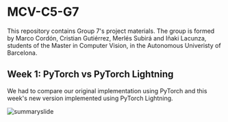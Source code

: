 # MCV-C5-G7
This repository contains Group 7's project materials. The group is formed by Marco Cordón, Cristian Gutiérrez, Merlés Subirá and Iñaki Lacunza, students of the Master in Computer Vision, in the Autonomous Univeristy of Barcelona.

## Week 1: PyTorch vs PyTorch Lightning
We had to compare our original implementation using PyTorch and this week's new version implemented using PyTorch Lightning.

![summaryslide](https://github.com/inakiLakunza/MCV-C5-G7/tree/main/W1/summary_slide_g7_w1.jpg)

